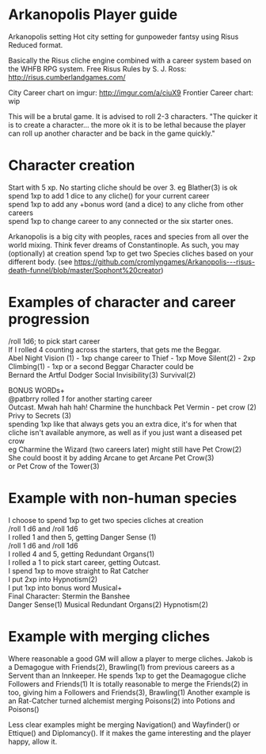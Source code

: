 # Arkanopolis Player guide

Arkanopolis setting
Hot city setting for gunpoweder fantsy using Risus Reduced format.

Basically the Risus cliche engine combined with a career system based on the WHFB RPG system.
Free Risus Rules by S. J. Ross: http://risus.cumberlandgames.com/


City Career chart on imgur:		http://imgur.com/a/ciuX9
Frontier Career chart: 				wip

This will be a brutal game. It is advised to roll 2-3 characters. "The quicker it is to create a character... the more ok it is to be lethal because the player can roll up another character and be back in the game quickly."			

# Character creation 
Start with 5 xp. No starting cliche should be over 3. eg Blather(3) is ok				
spend 1xp to add 1 dice to any cliche() for your current career				
spend 1xp to add any +bonus word (and a dice) to any cliche from other careers				
spend 1xp to change career to any connected or the six starter ones.				

Arkanopolis is a big city with peoples, races and species from all over the world mixing. Think fever dreams of Constantinople.
As such, you may (optionally) at creation spend 1xp to get two Species cliches based on your different body. (see https://github.com/cromlyngames/Arkanopolis---risus-death-funnel/blob/master/Sophont%20creator) 
		
				
# Examples of character and career progression				
				
/roll 1d6; to pick start career				
If I rolled 4 counting across the starters, that gets me the Beggar. 				
  Abel 
  Night Vision (1)  - 1xp
  change career to Thief - 1xp 
  Move Silent(2) - 2xp
 Climbing(1) - 1xp 
or a second Beggar Character could be 				
  Bernard the Artful Dodger 
  Social Invisibility(3) 
  Survival(2)				
				
BONUS WORDs+				
@patbrry rolled *1* for another starting career				
Outcast. Mwah hah hah! 
  Charmine the hunchback 
  Pet Vermin - pet crow (2) 
  Privy to Secrets (3)				
spending 1xp like that always gets you an extra dice, it's for when that cliche isn't available anymore, as well as if you just want a diseased pet crow				
eg Charmine the Wizard (two careers later) might still have Pet Crow(2)				
She could boost it by adding Arcane to get Arcane Pet Crow(3)				
or Pet Crow of the Tower(3)				
				
# Example with non-human species		
I choose to spend 1xp to get two species cliches at creation				
/roll 1 d6 and /roll 1d6				
I rolled 1 and then 5, getting Danger Sense (1)				
/roll 1 d6 and /roll 1d6				
I rolled 4 and 5, getting Redundant Organs(1)				
I rolled a 1 to pick start career, getting Outcast.				
I spend 1xp to move straight to Rat Catcher				
I put 2xp into Hypnotism(2)				
I put 1xp into bonus word Musical+		
Final Character: Stermin the Banshee		
	Danger Sense(1)	
	Musical Redundant Organs(2)	
	Hypnotism(2)	

# Example with merging cliches
Where reasonable a good GM will allow a player to merge cliches.
Jakob is a Demagogue with Friends(2), Brawling(1) from previous careers as a Servent than an Innkeeper.
He spends 1xp to get the Deamagogue cliche Followers and Friends(1)
It is totally reasonable to merge the Friends(2) in too, giving him a Followers and Friends(3), Brawling(1)
Another example is an Rat-Catcher turned alchemist merging Poisons(2) into Potions and Poisons()

Less clear examples might be merging Navigation() and Wayfinder() or Ettique() and Diplomancy(). If it makes the game interesting and the player happy, allow it.

